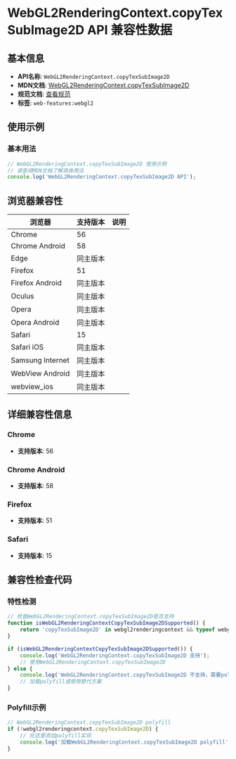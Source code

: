 # WebGL2RenderingContext.copyTexSubImage2D API 兼容性数据

## 基本信息

- **API名称**: `WebGL2RenderingContext.copyTexSubImage2D`
- **MDN文档**: [WebGL2RenderingContext.copyTexSubImage2D](https://developer.mozilla.org/docs/Web/API/WebGLRenderingContext/copyTexSubImage2D)
- **规范文档**: [查看规范](https://registry.khronos.org/webgl/specs/latest/1.0/#5.14.8)
- **标签**: `web-features:webgl2`

## 使用示例

### 基本用法

```javascript
// WebGL2RenderingContext.copyTexSubImage2D 使用示例
// 请查阅MDN文档了解具体用法
console.log('WebGL2RenderingContext.copyTexSubImage2D API');
```

## 浏览器兼容性

| 浏览器 | 支持版本 | 说明 |
|--------|----------|------|
| Chrome | 56 |  |
| Chrome Android | 58 |  |
| Edge | 同主版本 |  |
| Firefox | 51 |  |
| Firefox Android | 同主版本 |  |
| Oculus | 同主版本 |  |
| Opera | 同主版本 |  |
| Opera Android | 同主版本 |  |
| Safari | 15 |  |
| Safari iOS | 同主版本 |  |
| Samsung Internet | 同主版本 |  |
| WebView Android | 同主版本 |  |
| webview_ios | 同主版本 |  |

## 详细兼容性信息

### Chrome

- **支持版本**: 56

### Chrome Android

- **支持版本**: 58

### Firefox

- **支持版本**: 51

### Safari

- **支持版本**: 15

## 兼容性检查代码

### 特性检测

```javascript
// 检查WebGL2RenderingContext.copyTexSubImage2D是否支持
function isWebGL2RenderingContextCopyTexSubImage2DSupported() {
    return 'copyTexSubImage2D' in webgl2renderingcontext && typeof webgl2renderingcontext.copyTexSubImage2D === 'function';
}

if (isWebGL2RenderingContextCopyTexSubImage2DSupported()) {
    console.log('WebGL2RenderingContext.copyTexSubImage2D 支持');
    // 使用WebGL2RenderingContext.copyTexSubImage2D
} else {
    console.log('WebGL2RenderingContext.copyTexSubImage2D 不支持，需要polyfill');
    // 加载polyfill或使用替代方案
}
```

### Polyfill示例

```javascript
// WebGL2RenderingContext.copyTexSubImage2D polyfill
if (!webgl2renderingcontext.copyTexSubImage2D) {
    // 在这里添加polyfill实现
    console.log('加载WebGL2RenderingContext.copyTexSubImage2D polyfill');
}
```

